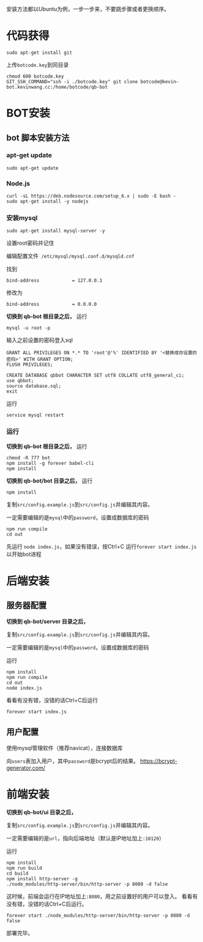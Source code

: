 安装方法都以Ubuntu为例，一步一步来，不要跳步骤或者更换顺序。

# 代码获得
```
sudo apt-get install git
```
上传```botcode.key```到同目录
```
chmod 600 botcode.key
GIT_SSH_COMMAND="ssh -i ./botcode.key" git clone botcode@kevin-bot.kevinwang.cc:/home/botcode/qb-bot
```


# BOT安装

## bot 脚本安装方法

### apt-get update
```
sudo apt-get update
```


### Node.js
```
curl -sL https://deb.nodesource.com/setup_6.x | sudo -E bash -
sudo apt-get install -y nodejs
```

### 安装mysql
```
sudo apt-get install mysql-server -y
```
设置root密码并记住

编辑配置文件``` /etc/mysql/mysql.conf.d/mysqld.cnf```

找到
```
bind-address            = 127.0.0.1
```
修改为
```
bind-address            = 0.0.0.0
```
**切换到 qb-bot 根目录之后，** 运行
```
mysql -u root -p
```
输入之前设置的密码登入sql
```
GRANT ALL PRIVILEGES ON *.* TO 'root'@'%' IDENTIFIED BY '<替换成你设置的密码>' WITH GRANT OPTION;
FLUSH PRIVILEGES;

CREATE DATABASE qbbot CHARACTER SET utf8 COLLATE utf8_general_ci;
use qbbot;
source database.sql;
exit
```
运行
```
service mysql restart
```
### 运行
**切换到 qb-bot 根目录之后，** 运行
```
chmod -R 777 bot
npm install -g forever babel-cli
npm install
```
**切换到 qb-bot/bot 目录之后，** 运行
```
npm install
```

复制```src/config.example.js```到```src/config.js```并编辑其内容。

一定需要编辑的是```mysql```中的```password```，设置成数据库的密码

```
npm run compile
cd out
```

先运行 ```node index.js```，如果没有错误，按Ctrl+C
运行```forever start index.js```以开始bot进程

# 后端安装

## 服务器配置
**切换到 qb-bot/server 目录之后，** 

复制```src/config.example.js```到```src/config.js```并编辑其内容。

一定需要编辑的是```mysql```中的```password```，设置成数据库的密码

运行
```
npm install
npm run compile
cd out
node index.js
```
看看有没有错，没错的话Ctrl+C后运行
```
forever start index.js
```

## 用户配置
使用mysql管理软件（推荐navicat），连接数据库

向```users```表加入用户，其中```password```是bcrypt后的结果。 https://bcrypt-generator.com/


# 前端安装
**切换到 qb-bot/ui 目录之后，** 

复制```src/config.example.js```到```src/config.js```并编辑其内容。

一定需要编辑的是```url```，指向后端地址（默认是IP地址加上```:10120```）

运行
```
npm install
npm run build
cd build
npm install http-server -g
./node_modules/http-server/bin/http-server -p 8080 -d false
```
这时候，前端会运行在IP地址加上```:8080```，用之前设置好的用户可以登入。
看看有没有错，没错的话Ctrl+C后运行。
```
forever start ./node_modules/http-server/bin/http-server -p 8080 -d false
```
部署完毕。
